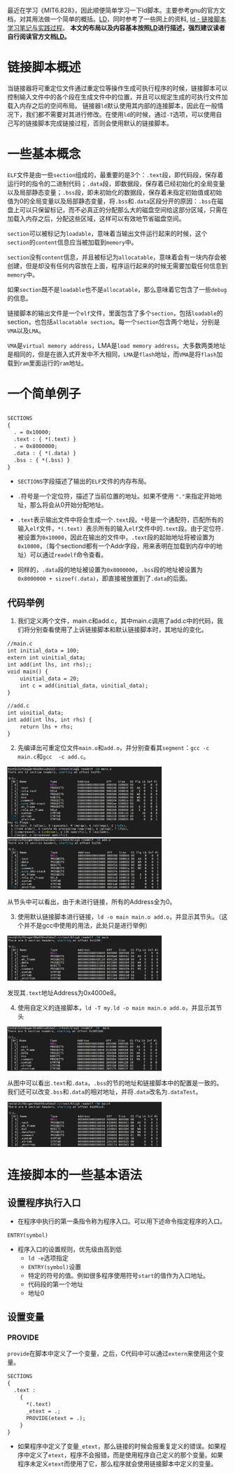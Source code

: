 最近在学习《MIT6.828》，因此顺便简单学习一下ld脚本。主要参考gnu的官方文档，对其用法做一个简单的概括。[LD](https://sourceware.org/binutils/docs/ld/)，同时参考了一些网上的资料,
[ld - 链接脚本学习笔记与实践过程](https://zhuanlan.zhihu.com/p/504742628)。
**本文的布局以及内容基本按照[LD](https://sourceware.org/binutils/docs/ld/)进行描述，强烈建议读者自行阅读官方文档[LD](https://sourceware.org/binutils/docs/ld/)。**

# 链接脚本概述
当链接器将可重定位文件通过重定位等操作生成可执行程序的时候，链接脚本可以控制输入文件中的各个段在生成文件中的位置，并且可以规定生成的可执行文件加载入内存之后的空间布局。
链接器`ld`默认使用其内部的连接脚本，因此在一般情况下，我们都不需要对其进行修改。在使用`ld`的时候，通过`-T`选项，可以使用自己写的链接脚本完成链接过程，否则会使用默认的链接脚本。

# 一些基本概念
`ELF`文件是由一些`section`组成的，最重要的是3个：`.text`段，即代码段，保存着运行时的指令的二进制代码；`.data`段，即数据段，保存着已经初始化的全局变量以及局部静态变量；`.bss`段，即未初始化的数据段，保存着未指定初始值或初始值为0的全局变量以及局部静态变量，将`.bss`和`.data`区段分开的原因：`.bss`在磁盘上可以只保留标记，而不必真正的分配那么大的磁盘空间给这部分区域，只需在加载入内存之后，分配这些区域，这样可以有效地节省磁盘空间。

`section`可以被标记为`loadable`，意味着当输出文件运行起来的时候，这个`section`的`content`信息应当被加载到`memory`中。

`section`没有`content`信息，并且被标记为`allocatable`，意味着会有一块内存会被创建，但是却没有任何内容放在上面，程序运行起来的时候无需要加载任何信息到`memory`中。

如果`section`既不是`loadable`也不是`allocatable`，那么意味着它包含了一些`debug`的信息。

链接脚本的输出文件是一个`elf`文件，里面包含了多个`section`，包括`loadable`的section，也包括`allocatable section`。每一个`section`包含两个地址，分别是`VMA`以及`LMA`。

`VMA`是`virtual memory address`，LMA是`load memory address`。大多数两类地址是相同的，但是在嵌入式开发中不大相同，`LMA`是`flash`地址，而`VMA`是将`flash`加载到`ram`里面运行的`ram`地址。

# 一个简单例子
## 
```
SECTIONS
{
  . = 0x10000;
  .text : { *(.text) }
  . = 0x8000000;
  .data : { *(.data) }
  .bss : { *(.bss) }
}
```

* `SECTIONS`字段描述了输出的`ELF`文件的内存布局。


* `.`符号是一个定位符，描述了当前位置的地址。如果不使用 `"."`来指定开始地址，那么将会从0开始分配地址。
* `.text`表示输出文件中将会生成一个`.text`段。`*`号是一个通配符，匹配所有的输入`elf`文件，`*(.text) `表示所有的输入`elf`文件中的`.text`段。由于定位符`.`被设置为`0x10000`，因此在输出的文件中，`.text`段的起始地址将被设置为`0x10000`，（每个sectiond都有一个Addr字段，用来表明在加载到内存中的地址）可以通过`readelf`命令查看。
* 同样的，`.data`段的地址被设置为`0x8000000`，`.bss`段的地址被设置为`0x8000000 + sizoef(.data)`，即直接被放置到了`.data`的后面。

## 代码举例
1. 我们定义两个文件，main.c和add.c，其中main.c调用了add.c中的代码，我们将分别查看使用了上诉链接脚本和默认链接脚本时，其地址的变化。
```
//main.c
int initial_data = 100;
extern int uinitial_data;
int add(int lhs, int rhs);;
void main() {
    uinitial_data = 20;
    int c = add(initial_data, uinitial_data);
}
```
```
//add.c
int uinitial_data;
int add(int lhs, int rhs) {
    return lhs + rhs;
}
```

2. 先编译出可重定位文件`main.o`和`add.o`，并分别查看其`segment`：`gcc -c main.c`和`gcc  -c add.c`。

<img src="https://github.com/firstmoonlight/MarkdownImages/blob/main/2024_7_8/Image20.png" width="70%">

<img src="https://github.com/firstmoonlight/MarkdownImages/blob/main/2024_7_8/Image21.png" width="70%">

从节头中可以看出，由于未进行链接，所有的Address全为0。

3. 使用默认链接脚本进行链接，`ld -o main main.o add.o`，并显示其节头。（这个并不是gcc中使用的用法，此处只是进行举例）

<img src="https://github.com/firstmoonlight/MarkdownImages/blob/main/2024_7_8/Image22.png" width="70%">

发现其`.text`地址Address为0x4000e8。

4. 使用自定义的连接脚本，`ld -T my.ld -o main main.o add.o`，并显示其节头

<img src="https://github.com/firstmoonlight/MarkdownImages/blob/main/2024_7_8/Image23.png" width="70%">

从图中可以看出`.text`和`.data`，`.bss`的节的地址和链接脚本中的配置是一致的。
我们还可以改变`.bss`和`.data`的相对地址，并将`.data`改名为`.dataTest`。

<img src="https://github.com/firstmoonlight/MarkdownImages/blob/main/2024_7_8/Image24.png" width="70%">





# 连接脚本的一些基本语法

## 设置程序执行入口
* 在程序中执行的第一条指令称为程序入口。可以用下述命令指定程序的入口。
```
ENTRY(symbol)
```

* 程序入口的设置规则，优先级由高到低
    * `ld -e`选项指定
    * `ENTRY(symbol)`设置
    * 特定的符号的值。例如很多程序使用符号`start`的值作为入口地址。
    * 代码段的第一个地址
    * 地址0

## 设置变量
### PROVIDE
`provide`在脚本中定义了一个变量，之后，C代码中可以通过`extern`来使用这个变量。

```
SECTIONS
{
  .text :
    {
      *(.text)
      _etext = .;
      PROVIDE(etext = .);
    }
}
```
* 如果程序中定义了变量`_etext`，那么链接的时候会报重复定义的错误。如果程序中定义了`etext`，程序不会报错，而是使用程序自己定义的那个变量。如果程序未定义`etext`而使用了它，那么程序就会使用链接脚本中定义的变量。
